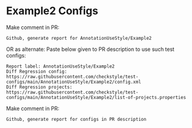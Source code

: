 # Example2 Configs
Make comment in PR:
```
Github, generate report for AnnotationUseStyle/Example2
```
OR as alternate:
Paste below given to PR description to use such test configs:
```
Report label: AnnotationUseStyle/Example2
Diff Regression config: https://raw.githubusercontent.com/checkstyle/test-configs/main/AnnotationUseStyle/Example2/config.xml
Diff Regression projects: https://raw.githubusercontent.com/checkstyle/test-configs/main/AnnotationUseStyle/Example2/list-of-projects.properties
```
Make comment in PR:
```
Github, generate report for configs in PR description
```
